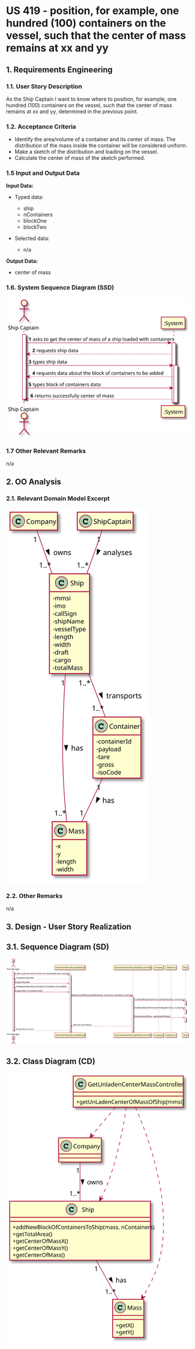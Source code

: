 # US 419 -  position, for example, one hundred (100) containers on the vessel, such that the center of mass remains at xx and yy

## 1. Requirements Engineering

### 1.1. User Story Description

As the Ship Captain I want to know where to position, for example, one hundred
(100) containers on the vessel, such that the center of mass remains at xx and yy,
determined in the previous point.

### 1.2. Acceptance Criteria

* Identify the area/volume of a container and its center of mass. The
distribution of the mass inside the container will be considered uniform.  
* Make a sketch of the distribution and loading on the vessel.  
* Calculate the center of mass of the sketch performed.


### 1.5 Input and Output Data

**Input Data:**

* Typed data:
    * ship
    * nContainers
    * blockOne
    * blockTwo

* Selected data:
    * n/a


**Output Data:**

* center of mass


### 1.6. System Sequence Diagram (SSD)

![US419-SSD](US419_SSD.svg)


### 1.7 Other Relevant Remarks

n/a


## 2. OO Analysis

### 2.1. Relevant Domain Model Excerpt

![US419-MD](US419_DM.svg)

### 2.2. Other Remarks

n/a



## 3. Design - User Story Realization

## 3.1. Sequence Diagram (SD)

![US419-SD](US419_SD.svg)

## 3.2. Class Diagram (CD)

![US419-CD](US419_CD.svg)

